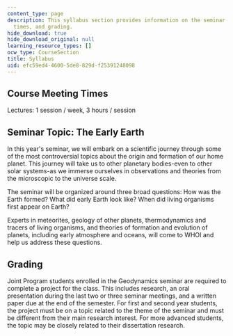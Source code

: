```yaml
---
content_type: page
description: This syllabus section provides information on the seminar topic, meeting
  times, and grading.
hide_download: true
hide_download_original: null
learning_resource_types: []
ocw_type: CourseSection
title: Syllabus
uid: efc59ed4-4600-5de8-829d-f25391248098
---
```


Course Meeting Times
--------------------

Lectures: 1 session / week, 3 hours / session

Seminar Topic: The Early Earth
------------------------------

In this year's seminar, we will embark on a scientific journey through some of the most controversial topics about the origin and formation of our home planet. This journey will take us to other planetary bodies-even to other solar systems-as we immerse ourselves in observations and theories from the microscopic to the universe scale.

The seminar will be organized around three broad questions: How was the Earth formed? What did early Earth look like? When did living organisms first appear on Earth?

Experts in meteorites, geology of other planets, thermodynamics and tracers of living organisms, and theories of formation and evolution of planets, including early atmosphere and oceans, will come to WHOI and help us address these questions.

Grading
-------

Joint Program students enrolled in the Geodynamics seminar are required to complete a project for the class. This includes research, an oral presentation during the last two or three seminar meetings, and a written paper due at the end of the semester. For first and second year students, the project must be on a topic related to the theme of the seminar and must be different from their main research interest. For more advanced students, the topic may be closely related to their dissertation research.